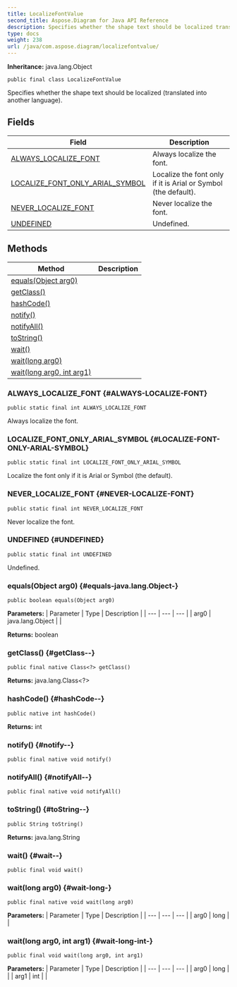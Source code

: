 ```yaml
---
title: LocalizeFontValue
second_title: Aspose.Diagram for Java API Reference
description: Specifies whether the shape text should be localized translated into another language.
type: docs
weight: 238
url: /java/com.aspose.diagram/localizefontvalue/
---
```


**Inheritance:**
java.lang.Object
```
public final class LocalizeFontValue
```

Specifies whether the shape text should be localized (translated into another language).
## Fields

| Field | Description |
| --- | --- |
| [ALWAYS_LOCALIZE_FONT](#ALWAYS-LOCALIZE-FONT) | Always localize the font. |
| [LOCALIZE_FONT_ONLY_ARIAL_SYMBOL](#LOCALIZE-FONT-ONLY-ARIAL-SYMBOL) | Localize the font only if it is Arial or Symbol (the default). |
| [NEVER_LOCALIZE_FONT](#NEVER-LOCALIZE-FONT) | Never localize the font. |
| [UNDEFINED](#UNDEFINED) | Undefined. |
## Methods

| Method | Description |
| --- | --- |
| [equals(Object arg0)](#equals-java.lang.Object-) |  |
| [getClass()](#getClass--) |  |
| [hashCode()](#hashCode--) |  |
| [notify()](#notify--) |  |
| [notifyAll()](#notifyAll--) |  |
| [toString()](#toString--) |  |
| [wait()](#wait--) |  |
| [wait(long arg0)](#wait-long-) |  |
| [wait(long arg0, int arg1)](#wait-long-int-) |  |
### ALWAYS_LOCALIZE_FONT {#ALWAYS-LOCALIZE-FONT}
```
public static final int ALWAYS_LOCALIZE_FONT
```


Always localize the font.

### LOCALIZE_FONT_ONLY_ARIAL_SYMBOL {#LOCALIZE-FONT-ONLY-ARIAL-SYMBOL}
```
public static final int LOCALIZE_FONT_ONLY_ARIAL_SYMBOL
```


Localize the font only if it is Arial or Symbol (the default).

### NEVER_LOCALIZE_FONT {#NEVER-LOCALIZE-FONT}
```
public static final int NEVER_LOCALIZE_FONT
```


Never localize the font.

### UNDEFINED {#UNDEFINED}
```
public static final int UNDEFINED
```


Undefined.

### equals(Object arg0) {#equals-java.lang.Object-}
```
public boolean equals(Object arg0)
```




**Parameters:**
| Parameter | Type | Description |
| --- | --- | --- |
| arg0 | java.lang.Object |  |

**Returns:**
boolean
### getClass() {#getClass--}
```
public final native Class<?> getClass()
```




**Returns:**
java.lang.Class<?>
### hashCode() {#hashCode--}
```
public native int hashCode()
```




**Returns:**
int
### notify() {#notify--}
```
public final native void notify()
```




### notifyAll() {#notifyAll--}
```
public final native void notifyAll()
```




### toString() {#toString--}
```
public String toString()
```




**Returns:**
java.lang.String
### wait() {#wait--}
```
public final void wait()
```




### wait(long arg0) {#wait-long-}
```
public final native void wait(long arg0)
```




**Parameters:**
| Parameter | Type | Description |
| --- | --- | --- |
| arg0 | long |  |

### wait(long arg0, int arg1) {#wait-long-int-}
```
public final void wait(long arg0, int arg1)
```




**Parameters:**
| Parameter | Type | Description |
| --- | --- | --- |
| arg0 | long |  |
| arg1 | int |  |

